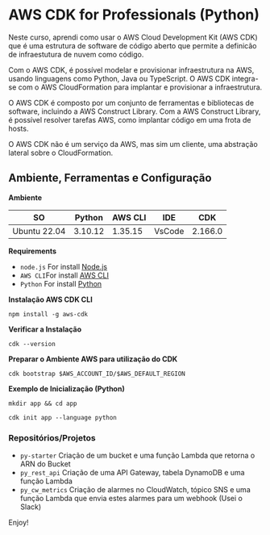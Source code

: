 # AWS CDK for Professionals (Python)

Neste curso, aprendi como usar o AWS Cloud Development Kit (AWS CDK) que é uma estrutura de software de código aberto que permite a definicão de infraestutura de nuvem como código.

Com o AWS CDK, é possível modelar e provisionar infraestrutura na AWS, usando linguagens como Python, Java ou TypeScript. O AWS CDK integra-se com o AWS CloudFormation para implantar e provisionar a infraestrutura.

O AWS CDK é composto por um conjunto de ferramentas e bibliotecas de software, incluindo a AWS Construct Library. Com a AWS Construct Library, é possível resolver tarefas AWS, como implantar código em uma frota de hosts.

O AWS CDK não é um serviço da AWS, mas sim um cliente, uma abstração lateral sobre o CloudFormation.

## Ambiente, Ferramentas e Configuração

**Ambiente**

| SO | Python | AWS CLI | IDE | CDK |
|--- |--- |--- |--- |--- |
| Ubuntu 22.04 | 3.10.12 | 1.35.15 | VsCode | 2.166.0 |

**Requirements**
* `node.js` For install [Node.js](https://nodejs.org/en/download/package-manager)
* `AWS CLI`For install [AWS CLI](https://docs.aws.amazon.com/cli/latest/userguide/getting-started-install.html)
* `Python`  For install [Python](https://www.python.org/downloads/)

**Instalação AWS CDK CLI**

``` npm install -g aws-cdk ```

**Verificar a Instalação**

``` cdk --version ```

**Preparar o Ambiente AWS para utilização do CDK**

``` cdk bootstrap $AWS_ACCOUNT_ID/$AWS_DEFAULT_REGION ```

**Exemplo de Inicialização (Python)**

` mkdir app && cd app `

``` cdk init app --language python ```




### Repositórios/Projetos

* `py-starter`  Criação de um bucket e uma função Lambda que retorna o ARN do Bucket
* `py_rest_api` Criação de uma API Gateway, tabela DynamoDB e uma função Lambda
* `py_cw_metrics`   Criação de alarmes no CloudWatch, tópico SNS e uma função Lambda que envia estes alarmes para um webhook (Usei o Slack)

Enjoy!
